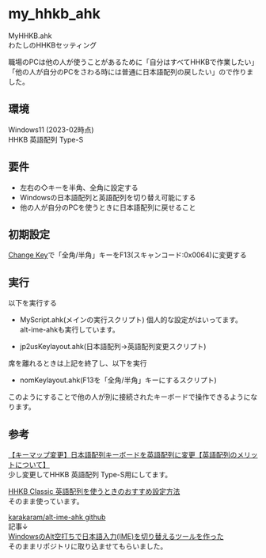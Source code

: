 # my_hhkb_ahk
  
MyHHKB.ahk  
わたしのHHKBセッティング  
  
職場のPCは他の人が使うことがあるために「自分はすべてHHKBで作業したい」「他の人が自分のPCをさわる時には普通に日本語配列の戻したい」ので作りました。  
  
## 環境
  
Windows11 (2023-02時点)  
HHKB 英語配列 Type-S  
  
## 要件
  
* 左右の◇キーを半角、全角に設定する
* Windowsの日本語配列と英語配列を切り替え可能にする
* 他の人が自分のPCを使うときに日本語配列に戻せること
  
## 初期設定
  
[Change Key](https://forest.watch.impress.co.jp/library/software/changekey/)で「全角/半角」キーをF13(スキャンコード:0x0064)に変更する  
  
## 実行
  
以下を実行する  
  
* MyScript.ahk(メインの実行スクリプト)
  個人的な設定がはいってます。  
  alt-ime-ahkも実行しています。  
    
* jp2usKeylayout.ahk(日本語配列->英語配列変更スクリプト)
  
席を離れるときは上記を終了し、以下を実行  
  
* nomKeylayout.ahk(F13を「全角/半角」キーにするスクリプト)
  
このようにすることで他の人が別に接続されたキーボードで操作できるようになります。  
  
## 参考
  
[【キーマップ変更】日本語配列キーボードを英語配列に変更【英語配列のメリットについて】](https://www.nintechblog.com/keymap-jis-us/)  
少し変更してHHKB 英語配列 Type-S用にしてます。  
  
[HHKB Classic 英語配列を使うときのおすすめ設定方法](https://yashulog.com/recommended-setting-of-hhkb-classic/)  
そのまま使っています。  
  
[karakaram/alt-ime-ahk github](https://github.com/karakaram/alt-ime-ahk)  
記事↓  
[WindowsのAlt空打ちで日本語入力(IME)を切り替えるツールを作った](https://www.karakaram.com/alt-ime-on-off/)  
そのままリポジトリに取り込ませてもらいました。  
  
  
